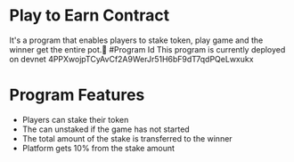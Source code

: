 # Play to Earn Contract
It's a program that enables players to stake token, play game and the winner get the entire pot.🍯
#Program Id
This program is currently deployed on devnet 4PPXwojpTCyAvCf2A9WerJr51H6bF9dT7qdPQeLwxukx

# Program Features
- Players can stake their token
- The can unstaked if the game has not started
- The total amount of the stake is transferred to the winner
- Platform gets 10% from the stake amount